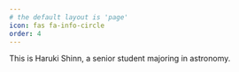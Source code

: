 ```yaml
---
# the default layout is 'page'
icon: fas fa-info-circle
order: 4
---
```


This is Haruki Shinn, a senior student majoring in astronomy. 